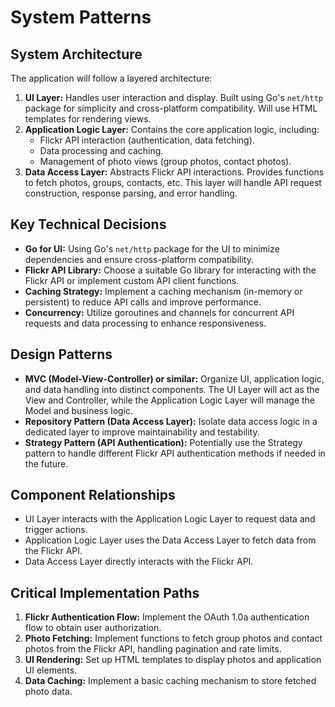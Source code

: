 # System Patterns

## System Architecture
The application will follow a layered architecture:

1. **UI Layer:**  Handles user interaction and display. Built using Go's `net/http` package for simplicity and cross-platform compatibility.  Will use HTML templates for rendering views.
2. **Application Logic Layer:** Contains the core application logic, including:
    - Flickr API interaction (authentication, data fetching).
    - Data processing and caching.
    - Management of photo views (group photos, contact photos).
3. **Data Access Layer:**  Abstracts Flickr API interactions. Provides functions to fetch photos, groups, contacts, etc.  This layer will handle API request construction, response parsing, and error handling.

## Key Technical Decisions
- **Go for UI:** Using Go's `net/http` package for the UI to minimize dependencies and ensure cross-platform compatibility.
- **Flickr API Library:**  Choose a suitable Go library for interacting with the Flickr API or implement custom API client functions.
- **Caching Strategy:** Implement a caching mechanism (in-memory or persistent) to reduce API calls and improve performance.
- **Concurrency:** Utilize goroutines and channels for concurrent API requests and data processing to enhance responsiveness.

## Design Patterns
- **MVC (Model-View-Controller) or similar:**  Organize UI, application logic, and data handling into distinct components.  The UI Layer will act as the View and Controller, while the Application Logic Layer will manage the Model and business logic.
- **Repository Pattern (Data Access Layer):**  Isolate data access logic in a dedicated layer to improve maintainability and testability.
- **Strategy Pattern (API Authentication):** Potentially use the Strategy pattern to handle different Flickr API authentication methods if needed in the future.

## Component Relationships
- UI Layer interacts with the Application Logic Layer to request data and trigger actions.
- Application Logic Layer uses the Data Access Layer to fetch data from the Flickr API.
- Data Access Layer directly interacts with the Flickr API.

## Critical Implementation Paths
1. **Flickr Authentication Flow:** Implement the OAuth 1.0a authentication flow to obtain user authorization.
2. **Photo Fetching:** Implement functions to fetch group photos and contact photos from the Flickr API, handling pagination and rate limits.
3. **UI Rendering:**  Set up HTML templates to display photos and application UI elements.
4. **Data Caching:** Implement a basic caching mechanism to store fetched photo data.
